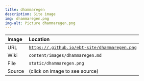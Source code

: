 ```yaml
---
title: dhammaregen
description: Site image
img: dhammaregen.png
img-alt: Picture dhammaregen.png
---
```


  | Image | Location |
  | :----- | :----- |
  | URL | <code><a href="https://.github.io/ebt-site/dhammaregen.png" target="_blank">https://.github.io/ebt-site/dhammaregen.png</a></code> |
  | Wiki | <code>content/images/dhammaregen.md</code> |
  | File | <code>static/dhammaregen.png</code> |
  | Source | (click on image to see source) |

